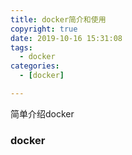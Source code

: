 ```yaml
---
title: docker简介和使用
copyright: true
date: 2019-10-16 15:31:08
tags:
  - docker
categories:
  - [docker]

---
```


简单介绍docker 

<!-- more -->

### docker
